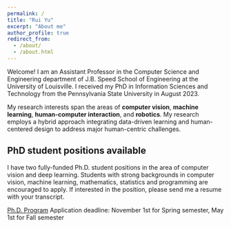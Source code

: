 ```yaml
---
permalink: /
title: "Rui Yu"
excerpt: "About me"
author_profile: true
redirect_from: 
  - /about/
  - /about.html
---
```

Welcome! I am an Assistant Professor in the Computer Science and Engineering department of J.B. Speed School of Engineering at the University of Louisville. I received my PhD in Information Sciences and Technology from the Pennsylvania State University in August 2023.

My research interests span the areas of **computer vision**, **machine learning**, **human-computer interaction**, and **robotics**. My research employs a hybrid approach integrating data-driven learning and human-centered design to address major human-centric challenges.

## PhD student positions available

I have two fully-funded Ph.D. student positions in the area of computer vision and deep learning. Students with strong backgrounds in computer vision, machine learning, mathematics, statistics and programming are encouraged to apply. If interested in the position, please send me a resume with your transcript.

[Ph.D. Program](https://catalog.louisville.edu/graduate/programs-study/doctor-philosophy-computer-science-engineering/)
Application deadline: November 1st for Spring semester, May 1st for Fall semester